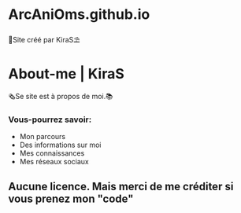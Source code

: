 # ArcAniOms.github.io
🌴Site créé par KiraS⛱
# About-me | KiraS

🗞Se site est à propos de moi.📚

### Vous-pourrez savoir:
  - Mon parcours
  - Des informations sur moi
  - Mes connaissances
  - Mes réseaux sociaux 

## Aucune licence. Mais merci de me créditer si vous prenez mon "code"
